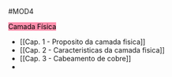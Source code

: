#MOD4

<mark style="background: #FF5582A6;">Camada Física</mark>

- [[Cap. 1 - Proposito da camada fisica]]
- [[Cap. 2 - Caracteristicas da camada fisica]]
- [[Cap. 3 - Cabeamento de cobre]]
- 